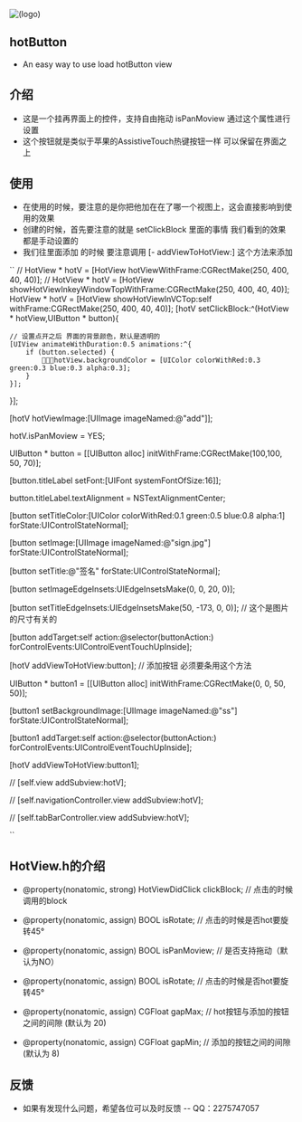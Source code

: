 ![(logo)](http://a1.qpic.cn/psb?/V14KCrca0Bom6u/eZ7E9uvIqmpK6mHm9eRs2mmKSOz*HHlZ7Dh9yoFisj4!/b/dHEBAAAAAAAA&bo=gACAAAAAAAADByI!&rf=viewer_4)
## hotButton
* An easy way to use load hotButton view

## 介绍
* 这是一个挂再界面上的控件，支持自由拖动 isPanMoview 通过这个属性进行设置
* 这个按钮就是类似于苹果的AssistiveTouch热键按钮一样 可以保留在界面之上


## 使用
* 在使用的时候，要注意的是你把他加在在了哪一个视图上，这会直接影响到使用的效果
* 创建的时候，首先要注意的就是 setClickBlock 里面的事情  我们看到的效果 都是手动设置的
* 我们往里面添加 的时候 要注意调用 [- addViewToHotView:] 这个方法来添加

``
//    HotView  * hotV =  [HotView hotViewWithFrame:CGRectMake(250, 400, 40, 40)];
//    HotView  * hotV =  [HotView showHotViewInkeyWindowTopWithFrame:CGRectMake(250, 400, 40, 40)];
HotView  * hotV =  [HotView showHotViewInVCTop:self withFrame:CGRectMake(250, 400, 40, 40)];
[hotV setClickBlock:^(HotView * hotView,UIButton * button){

    // 设置点开之后 界面的背景颜色，默认是透明的
    [UIView animateWithDuration:0.5 animations:^{
        if (button.selected) {
            hotView.backgroundColor = [UIColor colorWithRed:0.3 green:0.3 blue:0.3 alpha:0.3];
        }
    }];

}];

[hotV hotViewImage:[UIImage imageNamed:@"add"]];

hotV.isPanMoview = YES;

UIButton * button = [[UIButton alloc] initWithFrame:CGRectMake(100,100, 50, 70)];

[button.titleLabel setFont:[UIFont systemFontOfSize:16]];

button.titleLabel.textAlignment = NSTextAlignmentCenter;

[button setTitleColor:[UIColor colorWithRed:0.1 green:0.5 blue:0.8 alpha:1] forState:UIControlStateNormal];

[button setImage:[UIImage imageNamed:@"sign.jpg"] forState:UIControlStateNormal];

[button setTitle:@"签名" forState:UIControlStateNormal];

[button setImageEdgeInsets:UIEdgeInsetsMake(0, 0, 20, 0)];

[button setTitleEdgeInsets:UIEdgeInsetsMake(50, -173, 0, 0)];   // 这个是图片的尺寸有关的

[button addTarget:self action:@selector(buttonAction:) forControlEvents:UIControlEventTouchUpInside];

[hotV addViewToHotView:button];     // 添加按钮 必须要条用这个方法

UIButton * button1 = [[UIButton alloc] initWithFrame:CGRectMake(0, 0, 50, 50)];

[button1 setBackgroundImage:[UIImage imageNamed:@"ss"] forState:UIControlStateNormal];

[button1 addTarget:self action:@selector(buttonAction:) forControlEvents:UIControlEventTouchUpInside];

[hotV addViewToHotView:button1];

//    [self.view addSubview:hotV];

//    [self.navigationController.view addSubview:hotV];

//    [self.tabBarController.view addSubview:hotV];



``

## HotView.h的介绍
* @property(nonatomic, strong) HotViewDidClick clickBlock;        // 点击的时候调用的block

* @property(nonatomic, assign) BOOL isRotate;                     // 点击的时候是否hot要旋转45°
* @property(nonatomic, assign) BOOL isPanMoview;                  // 是否支持拖动（默认为NO）
* @property(nonatomic, assign) BOOL isRotate;                     // 点击的时候是否hot要旋转45°
* @property(nonatomic, assign) CGFloat gapMax;                    // hot按钮与添加的按钮之间的间隙 (默认为 20)
* @property(nonatomic, assign) CGFloat gapMin;                    // 添加的按钮之间的间隙 (默认为 8)

## 反馈
* 如果有发现什么问题，希望各位可以及时反馈 -- QQ：2275747057